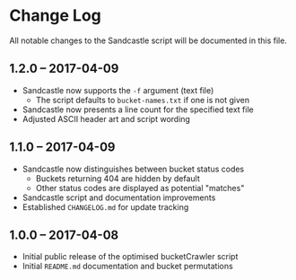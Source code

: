 # Change Log
All notable changes to the Sandcastle script will be documented in this file.

## 1.2.0 – 2017-04-09
- Sandcastle now supports the `-f` argument (text file)
	* The script defaults to `bucket-names.txt` if one is not given
- Sandcastle now presents a line count for the specified text file
- Adjusted ASCII header art and script wording

## 1.1.0 – 2017-04-09
- Sandcastle now distinguishes between bucket status codes
	* Buckets returning 404 are hidden by default
	* Other status codes are displayed as potential "matches"
- Sandcastle script and documentation improvements
- Established `CHANGELOG.md` for update tracking

## 1.0.0 – 2017-04-08
- Initial public release of the optimised bucketCrawler script
- Initial `README.md` documentation and bucket permutations
